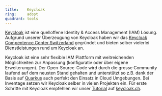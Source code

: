 ```yaml
---
title:    Keycloak  
ring:     adopt  
quadrant: tools
---
```


[Keycloak][keycloak] ist eine quelloffene Identity & Access Management (IAM) Lösung. Aufgrund unserer Überzeugung von
Keycloak haben wir das [Keycloak Compentence Center Switzerland][keycloak-ch] gegründet und bieten selber vielerlei
Dienstleistungen rund um Keycloak an.

Keycloak ist eine sehr flexible IAM Plattform mit weitreichenden Möglichkeiten zur Anpassung (konfigurativ oder über
eigene Erweiterungen). Der Open-Source-Code wird durch die grosse Community laufend auf dem neusten Stand gehalten und
unterstützt so z.B. dank der Basis auf [Quarkus][quarkus] auch perfekt den Einsatz in Cloud Umgebungen. Bei Inventage
setzen wir Keycloak selber in vielen Projekten ein. Für erste Schritte mit Keycloak empfehlen wir unser
[Tutorial][custom-keycloak] auf [keycloak.ch][keycloak-ch].

[keycloak]: https://www.keycloak.org/
[keycloak-ch]: https://keycloak.ch/
[quarkus]: ../libraries-frameworks-and-languages/quarkus.html
[custom-keycloak]: https://keycloak.ch/keycloak-tutorials/tutorial-custom-keycloak/
